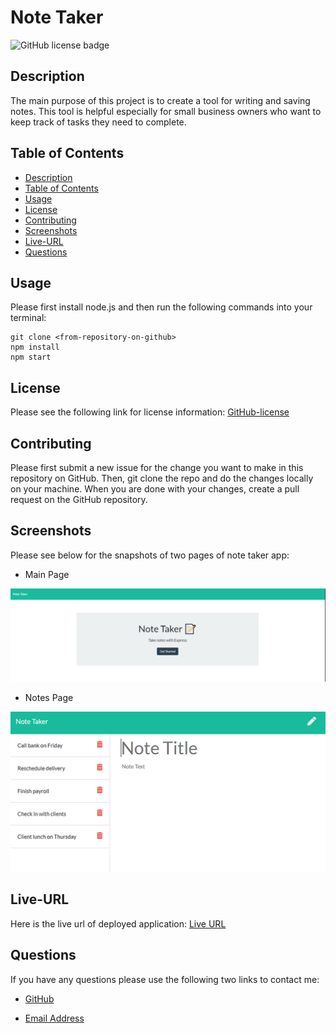 # Note Taker

![GitHub license badge](https://img.shields.io/badge/license-MIT-blue.svg)

## Description

The main purpose of this project is to create a tool for writing and saving notes. This tool is helpful especially for small business owners who want to keep track of tasks they need to complete.

## Table of Contents
* [Description](#description)
* [Table of Contents](#table-of-contents)
* [Usage](#usage)
* [License](#license)
* [Contributing](#contributing)
* [Screenshots](#screenshots)
* [Live-URL](#Live-URL)
* [Questions](#questions)

## Usage
Please first install node.js and then run the following commands into your terminal: 

```
git clone <from-repository-on-github>
npm install
npm start

```
## License
Please see the following link for license information: 
[GitHub-license](./utils/license-MIT.txt)

## Contributing
Please first submit a new issue for the change you want to make in this repository on GitHub. Then, git clone the repo and do the changes locally on your machine. When you are done with your changes, create a pull request on the GitHub repository.

## Screenshots
Please see below for the snapshots of two pages of note taker app:

* Main Page

![alt=note-taker-mainPage](./utils/images/mainPage.png)

* Notes Page

![alt=note-taker-notesPage](./utils/images/notesPage.png)


## Live-URL
Here is the live url of deployed application:
[Live URL](https://notetaker-ss-041621.herokuapp.com/)

## Questions
If you have any questions please use the following two links to contact me:

* [GitHub](https://github.com/sshahram)

* [Email Address](mailto:shirin.shahram23@gmail.com)
